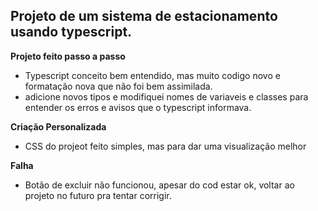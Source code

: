 ## Projeto de um sistema de estacionamento usando typescript.

**Projeto feito passo a passo**

- Typescript conceito bem entendido, mas muito codigo novo e formatação nova que não foi bem assimilada.
- adicione novos tipos e modifiquei nomes de variaveis e classes para entender os erros e avisos que o typescript informava.

**Criação Personalizada**

- CSS do projeot feito simples, mas para dar uma visualização melhor

**Falha**

- Botão de excluir não funcionou, apesar do cod estar ok, voltar ao projeto no futuro pra tentar corrigir.
